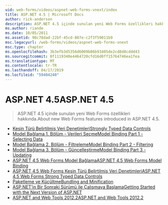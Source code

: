 ```yaml
---
uid: web-forms/videos/aspnet-web-forms-vnext/index
title: ASP.NET 4.5 | Microsoft Docs
author: rick-anderson
description: ASP.NET 4.5 içinde sunulan yeni Web Forms özellikleri hakkında.
ms.author: riande
ms.date: 10/05/2011
ms.assetid: 98c78dad-22bf-45cd-807e-c2f3f59011b9
msc.legacyurl: /web-forms/videos/aspnet-web-forms-vnext
msc.type: chapter
ms.openlocfilehash: 3b3efb3d5356d6009b86b93405de2cd8d8cddd43
ms.sourcegitcommit: 0f1119340e4464720cfd16d0ff15764746ea1fea
ms.translationtype: MT
ms.contentlocale: tr-TR
ms.lasthandoff: 04/17/2019
ms.locfileid: "59404240"
---
```

# <a name="aspnet-45"></a><span data-ttu-id="16069-103">ASP.NET 4.5</span><span class="sxs-lookup"><span data-stu-id="16069-103">ASP.NET 4.5</span></span>

> <span data-ttu-id="16069-104">ASP.NET 4.5 içinde sunulan yeni Web Forms özellikleri hakkında.</span><span class="sxs-lookup"><span data-stu-id="16069-104">About new Web Forms features introduced in ASP.NET 4.5.</span></span>


- [<span data-ttu-id="16069-105">Kesin Türü Belirtilmiş Veri Denetimleri</span><span class="sxs-lookup"><span data-stu-id="16069-105">Strongly Typed Data Controls</span></span>](aspnet-vnext-videos-strongly-typed-data-controls.md)
- [<span data-ttu-id="16069-106">Model Bağlama 1. Bölüm - Verileri Seçme</span><span class="sxs-lookup"><span data-stu-id="16069-106">Model Binding Part 1 - Selecting Data</span></span>](aspnet-vnext-videos-model-binding-part-1-selecting-data.md)
- [<span data-ttu-id="16069-107">Model Bağlama 2. Bölüm - Filtreleme</span><span class="sxs-lookup"><span data-stu-id="16069-107">Model Binding Part 2 - Filtering</span></span>](aspnet-vnext-videos-model-binding-part-2-filtering.md)
- [<span data-ttu-id="16069-108">Model Bağlama 3. Bölüm - Güncelleştirme</span><span class="sxs-lookup"><span data-stu-id="16069-108">Model Binding Part 3 - Updating</span></span>](aspnet-vnext-videos-model-binding-part-3-updating.md)
- [<span data-ttu-id="16069-109">ASP.NET 4.5 Web Forms Model Bağlama</span><span class="sxs-lookup"><span data-stu-id="16069-109">ASP.NET 4.5 Web Forms Model Binding</span></span>](aspnet-45-web-forms-model-binding.md)
- [<span data-ttu-id="16069-110">ASP.NET 4.5 Web Forms Kesin Türü Belirtilmiş Veri Denetimleri</span><span class="sxs-lookup"><span data-stu-id="16069-110">ASP.NET 4.5 Web Forms Strong Typed Data Controls</span></span>](aspnet-45-web-forms-strong-typed-data-controls.md)
- [<span data-ttu-id="16069-111">Paketleme ve Küçültme</span><span class="sxs-lookup"><span data-stu-id="16069-111">Bundling and Minification</span></span>](aspnet-vnext-videos-bundling-and-minification.md)
- [<span data-ttu-id="16069-112">ASP.NET’in Bir Sonraki Sürümü ile Çalışmaya Başlama</span><span class="sxs-lookup"><span data-stu-id="16069-112">Getting Started with the Next Version of ASP.NET</span></span>](getting-started-with-the-next-version-of-aspnet.md)
- [<span data-ttu-id="16069-113">ASP.NET and Web Tools 2012.2</span><span class="sxs-lookup"><span data-stu-id="16069-113">ASP.NET and Web Tools 2012.2</span></span>](aspnet-and-web-tools-20122.md)
